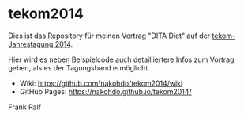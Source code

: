 # tekom2014

Dies ist das Repository für meinen Vortrag "DITA Diet" auf der [tekom-Jahrestagung 2014](http://tagungen.tekom.de/h14/tekom-jahrestagung-2014/).   

Hier wird es neben Beispielcode auch detailliertere Infos zum Vortrag geben, als es der Tagungsband ermöglicht. 

* Wiki: https://github.com/nakohdo/tekom2014/wiki
* GitHub Pages: https://nakohdo.github.io/tekom2014/ 

Frank Ralf

